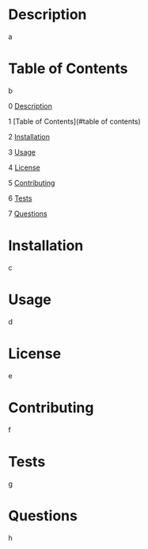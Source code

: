 # Description
a

# Table of Contents
b

0 [Description](#description)

1 [Table of Contents](#table of contents)

2 [Installation](#installation)

3 [Usage](#usage)

4 [License](#license)

5 [Contributing](#contributing)

6 [Tests](#tests)

7 [Questions](#questions)

# Installation
c

# Usage
d

# License
e

# Contributing
f

# Tests
g

# Questions
h

